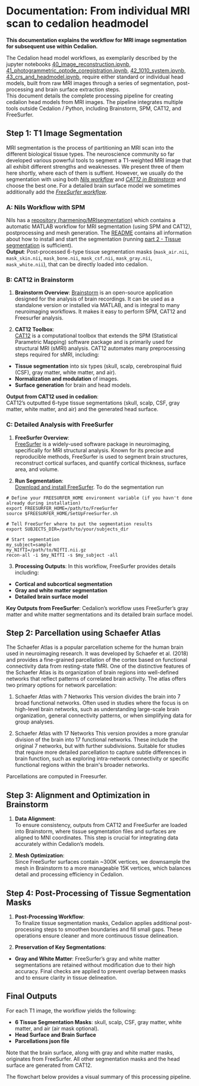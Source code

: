 # Documentation: From individual MRI scan to cedalion headmodel
**This documentation explains the workflow for MRI image segmentation for subsequent use within Cedalion.**

The Cedalion head model workflows, as exemplarily described by the jupyter notebooks [40_image_reconstruction.ipynb](https://github.com/ibs-lab/cedalion/blob/main/examples/head_models/40_image_reconstruction.ipynb), [41_photogrammetric_optode_coregistration.ipynb](https://github.com/ibs-lab/cedalion/blob/main/examples/head_models/41_photogrammetric_optode_coregistration.ipynb), [42_1010_system.ipynb](https://github.com/ibs-lab/cedalion/blob/main/examples/head_models/42_1010_system.ipynb), [43_crs_and_headmodel.ipynb](https://github.com/ibs-lab/cedalion/blob/main/examples/head_models/43_crs_and_headmodel.ipynb), require either standard or individual head models, built from raw MRI images through a series of segmentation, post-processing and brain surface extraction steps.<br>
This document details the complete processing pipeline for creating cedalion head models from MRI images. The pipeline integrates multiple tools outside Cedalion / Python, including Brainstorm, SPM, CAT12, and FreeSurfer.

## Step 1: T1 Image Segmentation
MRI segmentation is the process of partitioning an MRI scan into the different biological tissue types. The neuroscience community so far developed various powerful tools to segment a T1-weighted MRI image that all exhibit different strengths and weaknesses. We present three of them here shortly, where each of them is suffient. However, we usually do the segmentation with using both *[Nils workflow](#A:-nils-workflow-with-spm)* and *[CAT12 in Brainstorm](#B:-cat12-in-brainstorm)* and choose the best one. For a detailed brain surface model we sometimes additionally add the *[FreeSurfer workflow](#C:-detailed-analysis-with-freesurfer)*.

### A: Nils Workflow with SPM
  Nils has a [repository (harmening/MRIsegmentation)](https://github.com/harmening/MRIsegmentation) which contains a automatic MATLAB workflow for MRI segmentation (using SPM and CAT12), postprocessing and mesh generation. The [README](https://github.com/harmening/MRIsegmentation/blob/master/README.md) contains all information about how to install and start the segmentation (running [part 2 - Tissue segmentation](https://github.com/harmening/MRIsegmentation/blob/master/README.md#tissue-segmentation) is sufficient).<br>
  **Output**:
  Post-processed 6-type tissue segmentation masks (`mask_air.nii`, `mask_skin.nii`, `mask_bone.nii`, `mask_csf.nii`, `mask_gray.nii`, `mask_white.nii`), that can be directly loaded into cedalion.

### B: CAT12 in Brainstorm

1. **Brainstorm Overview**:
  [Brainstorm](https://neuroimage.usc.edu/brainstorm/Introduction) is an open-source application designed for the analysis of brain recordings. It can be used as a standalone version or installed via MATLAB, and is integral to many neuroimaging workflows. It makes it easy to perform SPM, CAT12 and Freesurfer analysis.

2. **CAT12 Toolbox**:  
  [CAT12](https://neuro-jena.github.io/cat/) is a computational toolbox that extends the SPM (Statistical Parametric Mapping) software package and is primarily used for structural MRI (sMRI) analysis. CAT12 automates many preprocessing steps required for sMRI, including:
  - **Tissue segmentation** into six types (skull, scalp, cerebrospinal fluid (CSF), gray matter, white matter, and air).
  - **Normalization and modulation** of images.
  - **Surface generation** for brain and head models.

  **Output from CAT12 used in cedalion**:<br>
  CAT12’s outputted 6-type tissue segmentations (skull, scalp, CSF, gray matter, white matter, and air) and the generated head surface.


  
### C: Detailed Analysis with FreeSurfer

1. **FreeSurfer Overview**:  
  [FreeSurfer](https://surfer.nmr.mgh.harvard.edu/) is a widely-used software package in neuroimaging, specifically for MRI structural analysis. Known for its precise and reproducible methods, FreeSurfer is used to segment brain structures, reconstruct cortical surfaces, and quantify cortical thickness, surface area, and volume.<br>
  
2. **Run Segmentation**:  
  [Download and install FreeSurfer](https://surfer.nmr.mgh.harvard.edu/fswiki/DownloadAndInstall). To do the segmentation run
```
# Define your FREESURFER_HOME environment variable (if you havn't done already during installation)
export FREESURFER_HOME=/path/to/FreeSurfer
source $FREESURFER_HOME/SetUpFreeSurfer.sh

# Tell FreeSurfer where to put the segmentation results
export SUBJECTS_DIR=/path/to/your/subjects_dir

# Start segmentation
my_subject=sample
my_NIfTI=/path/to/NIfTI.nii.gz
recon-all -i $my_NIfTI -s $my_subject -all
```

3. **Processing Outputs**:
  In this workflow, FreeSurfer provides details including:
  - **Cortical and subcortical segmentation**
  - **Gray and white matter segmentation**
  - **Detailed brain surface model**

  **Key Outputs from FreeSurfer**: Cedalion’s workflow uses FreeSurfer’s gray matter and white matter segmentations and its detailed brain surface model.
  

## Step 2: Parcellation using Schaefer Atlas
  The Schaefer Atlas is a popular parcellation scheme for the human brain used in neuroimaging research. It was developed by Schaefer et al. (2018) and provides a fine-grained parcellation of the cortex based on functional connectivity data from resting-state fMRI. One of the distinctive features of the Schaefer Atlas is its organization of brain regions into well-defined networks that reflect patterns of correlated brain activity.
  The atlas offers two primary options for network parcellation:

  1. Schaefer Atlas with 7 Networks
     This version divides the brain into 7 broad functional networks. Often used in studies where the focus is on high-level brain networks, such as understanding large-scale brain organization, general connectivity patterns, or when simplifying data for group analyses.

  2. Schaefer Atlas with 17 Networks
     This version provides a more granular division of the brain into 17 functional networks. These include the original 7 networks, but with further subdivisions. Suitable for studies that require more detailed parcellation to capture subtle differences in brain function, such as exploring intra-network connectivity or specific functional regions within the brain's broader networks.

  Parcellations are computed in Freesurfer.

## Step 3: Alignment and Optimization in Brainstorm

1. **Data Alignment**:  
  To ensure consistency, outputs from CAT12 and FreeSurfer are loaded into Brainstorm, where tissue segmentation files and surfaces are aligned to MNI coordinates. This step is crucial for integrating data accurately within Cedalion’s models.

2. **Mesh Optimization**:  
  Since FreeSurfer surfaces contain ~300K vertices, we downsample the mesh in Brainstorm to a more manageable 15K vertices, which balances detail and processing efficiency in Cedalion.

## Step 4: Post-Processing of Tissue Segmentation Masks

1. **Post-Processing Workflow**:  
  To finalize tissue segmentation masks, Cedalion applies additional post-processing steps to smoothen boundaries and fill small gaps. These operations ensure cleaner and more continuous tissue delineation.

2. **Preservation of Key Segmentations**:
  - **Gray and White Matter**: FreeSurfer’s gray and white matter segmentations are retained without modification due to their high accuracy. Final checks are applied to prevent overlap between masks and to ensure clarity in tissue delineation.

## Final Outputs

For each T1 image, the workflow yields the following:

- **6 Tissue Segmentation Masks**: skull, scalp, CSF, gray matter, white matter, and air (air mask optional).
- **Head Surface and Brain Surface**
- **Parcellations json file**

Note that the brain surface, along with gray and white matter masks, originates from FreeSurfer. All other segmentation masks and the head surface are generated from CAT12.

The flowchart below provides a visual summary of this processing pipeline.
